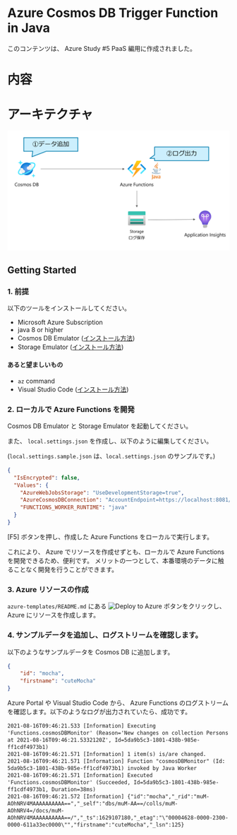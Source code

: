 # Azure Cosmos DB Trigger Function in Java

このコンテンツは、 Azure Study #5 PaaS 編用に作成されました。

内容
=================

アーキテクチャ
=================

![alt text](./images/architecture.png)

## Getting Started

### 1. 前提

以下のツールをインストールしてください。

- Microsoft Azure Subscription
- java 8 or higher
- Cosmos DB Emulator ([インストール方法](https://docs.microsoft.com/ja-jp/azure/cosmos-db/local-emulator?tabs=ssl-netstd21))
- Storage Emulator ([インストール方法](https://docs.microsoft.com/ja-jp/azure/storage/common/storage-use-azurite?toc=%2Fazure%2Fstorage%2Fblobs%2Ftoc.json&tabs=visual-studio))

#### あると望ましいもの

- `az` command
- Visual Studio Code ([インストール方法](https://code.visualstudio.com/download))

### 2. ローカルで Azure Functions を開発

Cosmos DB Emulator と Storage Emulator を起動してください。

また、 `local.settings.json` を作成し、以下のように編集してください。

(`local.settings.sample.json` は、`local.settings.json` のサンプルです。)

```json
{
  "IsEncrypted": false,
  "Values": {
    "AzureWebJobsStorage": "UseDevelopmentStorage=true",
    "AzureCosmosDBConnection": "AccountEndpoint=https://localhost:8081/;AccountKey=C2y6yDjf5/R+ob0N8A7Cgv30VRDJIWEHLM+4QDU5DE2nQ9nDuVTqobD4b8mGGyPMbIZnqyMsEcaGQy67XIw/Jw==",
    "FUNCTIONS_WORKER_RUNTIME": "java"
  }
}
```

[F5] ボタンを押し、作成した Azure Functions をローカルで実行します。

これにより、 Azure でリソースを作成せずとも、ローカルで Azure Functions を開発できるため、便利です。
メリットの一つとして、本番環境のデータに触ることなく開発を行うことができます。

### 3. Azure リソースの作成

`azure-templates/README.md` にある ![Deploy to Azure](https://aka.ms/deploytoazurebutton) ボタンをクリックし、Azure にリソースを作成します。

### 4. サンプルデータを追加し、ログストリームを確認します。

以下のようなサンプルデータを Cosmos DB に追加します。

```json
{
    "id": "mocha",
    "firstname": "cuteMocha"
}
```

Azure Portal や Visual Studio Code から、 Azure Functions のログストリームを確認します。以下のようなログが出力されていたら、成功です。

```log
2021-08-16T09:46:21.533 [Information] Executing 'Functions.cosmosDBMonitor' (Reason='New changes on collection Persons at 2021-08-16T09:46:21.5332120Z', Id=5da9b5c3-1801-438b-985e-ff1cdf4973b1)
2021-08-16T09:46:21.571 [Information] 1 item(s) is/are changed.
2021-08-16T09:46:21.571 [Information] Function "cosmosDBMonitor" (Id: 5da9b5c3-1801-438b-985e-ff1cdf4973b1) invoked by Java Worker
2021-08-16T09:46:21.571 [Information] Executed 'Functions.cosmosDBMonitor' (Succeeded, Id=5da9b5c3-1801-438b-985e-ff1cdf4973b1, Duration=38ms)
2021-08-16T09:46:21.572 [Information] {"id":"mocha","_rid":"muM-AOhNRV4MAAAAAAAAAA==","_self":"dbs/muM-AA==/colls/muM-AOhNRV4=/docs/muM-AOhNRV4MAAAAAAAAAA==/","_ts":1629107180,"_etag":"\"00004628-0000-2300-0000-611a33ec0000\"","firstname":"cuteMocha","_lsn":125}
```
